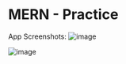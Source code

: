 # MERN - Practice

App Screenshots:
![image](https://github.com/fensken/MERN-Practice/assets/57618183/3ad331a5-5b0d-4bb8-9243-9ac0954ae0e7)

![image](https://github.com/fensken/MERN-Practice/assets/57618183/cf03c37c-0d54-4e6c-8b87-74d2bd9581d9)



